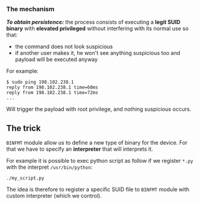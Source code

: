 
### The mechanism
***To obtain persistence:*** the process consists of executing a **legit SUID binary** with **elevated privileged** without interfering with its normal use so that:
* the command does not look suspicious
* if another user makes it, he won't see anything suspicious too and payload will be executed anyway


For example:
```shell
$ sudo ping 198.102.238.1
reply from 198.102.238.1 time=60ms
reply from 198.102.238.1 time=72ms
...

```
Will trigger the payload with root privilege, and nothing suspicious occurs.

## The trick

`BINFMT` module allow us to define a new type of binary for the device. For that we have to specify an **interpreter** that will interprets it.

For example it is possible to exec python script as follow if we register `*.py` with the interpret `/usr/bin/python`:
```shell
./my_script.py
```


The idea is therefore to register a specific SUID file to `BINFMT` module with custom interpreter (which we control).
